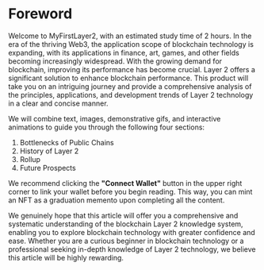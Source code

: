 # Foreword

Welcome to MyFirstLayer2, with an estimated study time of 2 hours. In the era of the thriving Web3, the application scope of blockchain technology is expanding, with its applications in finance, art, games, and other fields becoming increasingly widespread. With the growing demand for blockchain, improving its performance has become crucial. Layer 2 offers a significant solution to enhance blockchain performance. This product will take you on an intriguing journey and provide a comprehensive analysis of the principles, applications, and development trends of Layer 2 technology in a clear and concise manner.

We will combine text, images, demonstrative gifs, and interactive animations to guide you through the following four sections:

1. Bottlenecks of Public Chains
2. History of Layer 2
3. Rollup
4. Future Prospects

We recommend clicking the **"Connect Wallet"** button in the upper right corner to link your wallet before you begin reading. This way, you can mint an NFT as a graduation memento upon completing all the content.

We genuinely hope that this article will offer you a comprehensive and systematic understanding of the blockchain Layer 2 knowledge system, enabling you to explore blockchain technology with greater confidence and ease. Whether you are a curious beginner in blockchain technology or a professional seeking in-depth knowledge of Layer 2 technology, we believe this article will be highly rewarding.

<GithubAvatar owner='lxdao-official' repo='myfirstlayer2-frontend' path='mdx/zh/0.0-foreword.md' />

